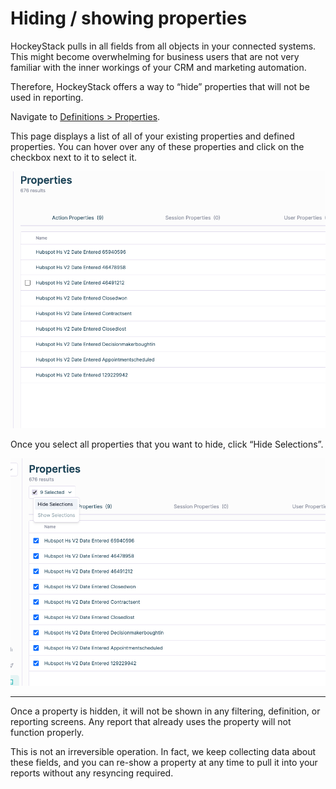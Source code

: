 # Hiding / showing properties

HockeyStack pulls in all fields from all objects in your connected systems. This might become overwhelming for business users that are not very familiar with the inner workings of your CRM and marketing automation.

Therefore, HockeyStack offers a way to “hide” properties that will not be used in reporting.

Navigate to [Definitions > Properties](https://hockeystack.com/dashboard/properties).

This page displays a list of all of your existing properties and defined properties. You can hover over any of these properties and click on the checkbox next to it to select it.

![Screenshot 2024-05-03 at 08.42.31.png](Hiding%20showing%20properties%20caa7de1d669c4b528ba276a4e85ae05c/Screenshot_2024-05-03_at_08.42.31.png)

Once you select all properties that you want to hide, click “Hide Selections”.

![Screenshot 2024-05-03 at 08.43.17.png](Hiding%20showing%20properties%20caa7de1d669c4b528ba276a4e85ae05c/Screenshot_2024-05-03_at_08.43.17.png)

---

Once a property is hidden, it will not be shown in any filtering, definition, or reporting screens. Any report that already uses the property will not function properly.

This is not an irreversible operation. In fact, we keep collecting data about these fields, and you can re-show a property at any time to pull it into your reports without any resyncing required.